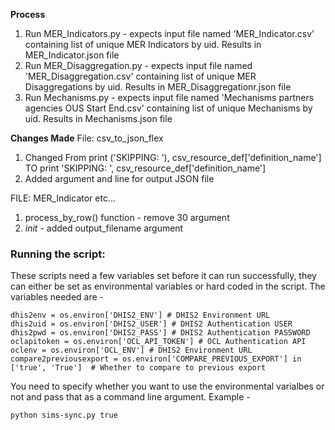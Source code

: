 
**Process**
1) Run MER_Indicators.py - expects input file named 'MER_Indicator.csv' containing list of unique MER Indicators by uid. Results in MER_Indicator.json file
2) Run MER_Disaggregation.py - expects input file named 'MER_Disaggregation.csv' containing list of unique MER Disaggregations by uid. Results in MER_Disaggregationr.json file
3) Run Mechanisms.py - expects input file named 'Mechanisms partners agencies OUS Start End.csv' containing list of unique Mechanisms by uid. Results in Mechanisms.json file


**Changes Made**
File: csv_to_json_flex

1) Changed From print ('SKIPPING: '), csv_resource_def['definition_name']
TO print 'SKIPPING: ', csv_resource_def['definition_name']
2) Added argument and line for output JSON file

FILE: MER_Indicator etc...
1) process_by_row() function - remove 30 argument
2) _init_ - added output_filename argument

### Running the script:

These scripts need a few variables set before it can run successfully, they can either be set as environmental variables or hard coded in the script. The variables needed are -
 ```
 dhis2env = os.environ['DHIS2_ENV'] # DHIS2 Environment URL
 dhis2uid = os.environ['DHIS2_USER'] # DHIS2 Authentication USER
 dhis2pwd = os.environ['DHIS2_PASS'] # DHIS2 Authentication PASSWORD
 oclapitoken = os.environ['OCL_API_TOKEN'] # OCL Authentication API
 oclenv = os.environ['OCL_ENV'] # DHIS2 Environment URL
 compare2previousexport = os.environ['COMPARE_PREVIOUS_EXPORT'] in ['true', 'True']  # Whether to compare to previous export
 ```

 You need to specify whether you want to use the environmental varialbes or not and pass that as a command line argument. Example -
 ```
 python sims-sync.py true
 ```